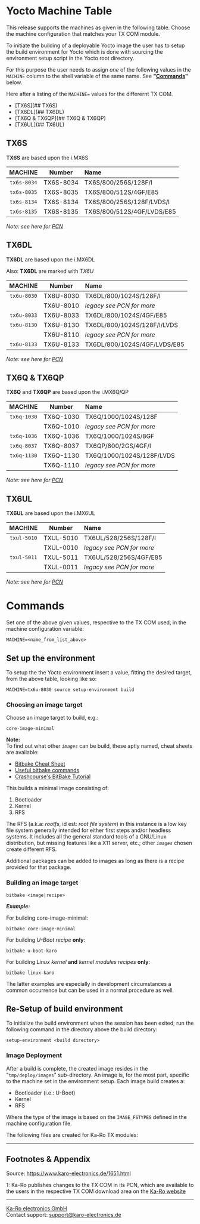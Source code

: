 # Yocto Machine Table
This release supports the machines as given in the following table. Choose the
machine configuration that matches your TX COM module.

To initiate the building of a deployable Yocto image the user has to setup the
build environment for Yocto which is done with sourcing the environment setup
script in the Yocto root directory.

For this purpose the user needs to assign *one* of the following values in
the `MACHINE` column to the shell variable of the same name.
See __"[Commands](#Commands)"__ below.

Here after a listing of the `MACHINE=` values for the differernt TX COM.

* [TX6S](## TX6S)
* [TX6DL](## TX6DL)
* [TX6Q & TX6QP](## TX6Q & TX6QP)
* [TX6UL](## TX6UL)

## TX6S
**TX6S** are based upon the i.MX6S

|   MACHINE   |   Number  |   Name                            |
|:-----------:|:---------:|:----------------------------------|
| `tx6s-8034` | TX6S-8034 | TX6S/800/256S/128F/I              |
| `tx6s-8035` | TX6S-8035 | TX6S/800/512S/4GF/E85             |
| `tx6s-8134` | TX6S-8134 | TX6S/800/256S/128F/LVDS/I         |
| `tx6s-8135` | TX6S-8135 | TX6S/800/512S/4GF/LVDS/E85        |

_Note: see here for [PCN](#pcn)_

## TX6DL
**TX6DL** are based upon the i.MX6DL

Also: **TX6DL** are marked with _TX6U_

|   MACHINE   |  Number   |   Name                            |
|:-----------:|:---------:|:----------------------------------|
| `tx6u-8030` | TX6U-8030 | TX6DL/800/1024S/128F/I            |
|             | TX6U-8010 | *legacy see PCN for more*         |
| `tx6u-8033` | TX6U-8033 | TX6DL/800/1024S/4GF/E85           |
| `tx6u-8130` | TX6U-8130 | TX6DL/800/1024S/128F/I/LVDS       |
|             | TX6U-8110 | *legacy see PCN for more*         |
| `tx6u-8133` | TX6U-8133 | TX6DL/800/1024S/4GF/LVDS/E85      |

_Note: see here for [PCN](#pcn)_


## TX6Q & TX6QP
**TX6Q** and **TX6QP** are based upon the i.MX6Q/QP

|   MACHINE   |  Number   |   Name                            |
|:-----------:|:---------:|:----------------------------------|
| `tx6q-1030` | TX6Q-1030 | TX6Q/1000/1024S/128F              |
|             | TX6Q-1010 | *legacy see PCN for more*         |
| `tx6q-1036` | TX6Q-1036 | TX6Q/1000/1024S/8GF               |
| `tx6q-8037` | TX6Q-8037 | TX6QP/800/2GS/4GF/I               |
| `tx6q-1130` | TX6Q-1130 | TX6Q/1000/1024S/128F/LVDS         |
|             | TX6Q-1110 | *legacy see PCN for more*         |

_Note: see here for [PCN](#pcn)_

## TX6UL
**TX6UL** are based upon the i.MX6UL

|   MACHINE   |  Number   |   Name                            |
|:-----------:|:---------:|:----------------------------------|
| `txul-5010` | TXUL-5010 | TX6UL/528/256S/128F/I             |
|             | TXUL-0010 | *legacy see PCN for more*         |
| `txul-5011` | TXUL-5011 | TX6UL/528/256S/4GF/E85            |
|             | TXUL-0011 | *legacy see PCN for more*         |

_Note: see here for [PCN](#pcn)_

# <a name="Commands">Commands</a>
Set one of the above given values, respective to the TX COM used, in the machine
configuration variable:

`MACHINE=<name_from_list_above>`

## Set up the environment
To setup the the Yocto environment insert a value, fitting the desired target,
from the above table, looking like so:

`MACHINE=tx6u-8030 source setup-environment build`

### Choosing an image target
Choose an image target to build, e.g.:

`core-image-minimal`

**Note:**<br>
To find out what other _`images`_ can be build, these aptly named, cheat sheets
are available:

* [Bitbake Cheat Sheet][3]
* [Useful bitbake commands][4]
* [Crashcourse's BitBake Tutorial][5]

This builds a minimal image consisting of:

1. Bootloader
2. Kernel
3. RFS

The RFS (a.k.a: _rootfs_, id est: _root file system_) in this instance is a
low key file system generally intended for either first steps and/or headless
systems. It includes all the general standard tools of a GNU/Linux
distribution, but missing features like a X11 server, etc.; other _`images`_ chosen
create different RFS.

Additional packages can be added to images as long as there is a recipe
provided for that package.

### Building an image target

`bitbake <image|recipe>`

_**Example:**_

For building core-image-minimal:

`bitbake core-image-minimal`

For building _U-Boot_ _recipe_ **only**:

`bitbake u-boot-karo`

For building _Linux kernel_ **and** _kernel modules_ _recipes_ **only**:

`bitbake linux-karo`

The latter examples are especially in development circumstances a common occurrence
but can be used in a normal procedure as well.


## Re-Setup of build environment
To initialize the build environment when the session has been exited, run the
following command in the directory above the build directory:

`setup-environment <build directory>`

### Image Deployment
After a build is complete, the created image resides in the "`tmp/deploy/images`"
sub-directory. An image is, for the most part, specific to the machine set in
the environment setup. Each image build creates a:

* Bootloader (i.e.: U-Boot)
* Kernel
* RFS

Where the type of the image is based on the `IMAGE_FSTYPES` defined in the
machine configuration file.

The following files are created for Ka-Ro TX modules:

---
## Footnotes & Appendix
Source: <https://www.karo-electronics.de/1651.html>

<a name="pcn">1</a>: Ka-Ro publishes changes to the TX COM in its PCN, which are available to the users in the respective TX COM download area on the [Ka-Ro website][2]

[2]: http://www.karo-electronics.de
[3]: http://elinux.org/Bitbake_Cheat_Sheet
[4]: https://community.nxp.com/docs/DOC-94953
[5]: http://www.crashcourse.ca/wiki/index.php/BitBake_Tutorial

---
[Ka-Ro electronics GmbH](http://www.karo-electronics.de)  
Contact support: support@karo-electronics.de
